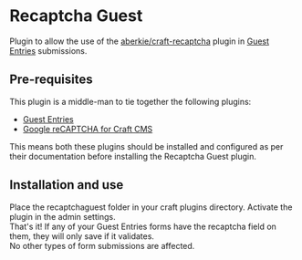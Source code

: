 # Recaptcha Guest
Plugin to allow the use of the [aberkie/craft-recaptcha](https://github.com/aberkie/craft-recaptcha) plugin in [Guest Entries](https://github.com/pixelandtonic/GuestEntries) submissions.

## Pre-requisites
This plugin is a middle-man to tie together the following plugins:  
* [Guest Entries](https://github.com/pixelandtonic/GuestEntries)  
* [Google reCAPTCHA for Craft CMS](https://github.com/aberkie/craft-recaptcha)  

This means both these plugins should be installed and configured as per their documentation before installing the Recaptcha Guest plugin.

## Installation and use
Place the recaptchaguest folder in your craft plugins directory. Activate the plugin in the admin settings.  
That's it! If any of your Guest Entries forms have the recaptcha field on them, they will only save if it validates.  
No other types of form submissions are affected.
